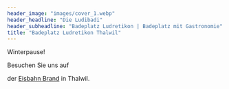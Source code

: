 ```yaml
---
header_image: "images/cover_1.webp"
header_headline: "Die Ludibadi"
header_subheadline: "Badeplatz Ludretikon | Badeplatz mit Gastronomie"
title: "Badeplatz Ludretikon Thalwil" 
---
```


Winterpause!

Besuchen Sie uns auf 

der [Eisbahn Brand](https://imbrand.ch) in Thalwil.
